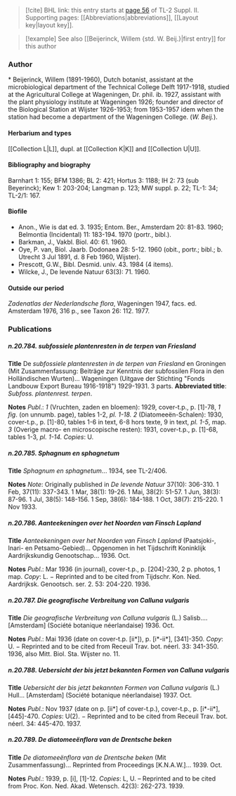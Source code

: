 > [!cite] BHL link: this entry starts at [page 56](https://www.biodiversitylibrary.org/item/103859#page/66/mode/1up) of TL-2 Suppl. II.
> Supporting pages: [[Abbreviations|abbreviations]], [[Layout key|layout key]].

> [!example] See also [[Beijerinck, Willem {std. W. Beij.}|first entry]] for this author

### Author

\* Beijerinck, Willem (1891-1960), Dutch botanist, assistant at the microbiological department of the Technical College Delft 1917-1918, studied at the Agricultural College at Wageningen, Dr. phil. ib. 1927, assistant with the plant physiology institute at Wageningen 1926; founder and director of the Biological Station at Wijster 1926-1953; from 1953-1957 idem when the station had become a department of the Wageningen College. (*W. Beij.*).

#### Herbarium and types

[[Collection L|L]], dupl. at [[Collection K|K]] and [[Collection U|U]].

#### Bibliography and biography

Barnhart 1: 155; BFM 1386; BL 2: 421; Hortus 3: 1188; IH 2: 73 (sub Beyerinck); Kew 1: 203-204; Langman p. 123; MW suppl. p. 22; TL-1: 34; TL-2/1: 167.

#### Biofile

- Anon., Wie is dat ed. 3. 1935; Entom. Ber., Amsterdam 20: 81-83. 1960; Belmontia (Incidental) 11: 183-194. 1970 (portr., bibl.).
- Barkman, J., Vakbl. Biol. 40: 61. 1960.
- Oye, P. van, Biol. Jaarb. Dodonaea 28: 5-12. 1960 (obit., portr.; bibl.; b. Utrecht 3 Jul 1891, d. 8 Feb 1960, Wijster).
- Prescott, G.W., Bibl. Desmid. univ. 43. 1984 (4 items).
- Wilcke, J., De levende Natuur 63(3): 71. 1960.

#### Outside our period

*Zadenatlas der Nederlandsche flora*, Wageningen 1947, facs. ed. Amsterdam 1976, 316 p., see Taxon 26: 112. 1977.

### Publications

##### n.20.784. subfossiele plantenresten in de terpen van Friesland

**Title**
De *subfossiele plantenresten in de terpen van Friesland* en Groningen (Mit Zusammenfassung: Beiträge zur Kenntnis der subfossilen Flora in den Holländischen Wurten)... Wageningen (Uitgave der Stichting "Fonds Landbouw Export Bureau 1916-1918") 1929-1931. 3 parts.
**Abbreviated title**: *Subfoss. plantenrest. terpen*.

**Notes**
*Publ*.: *1* (Vruchten, zaden en bloemen): 1929, cover-t.p., p. \[1\]-78, *1 fig*. (on unnumb. page), tables 1-2, *pl. 1-18.*
*2* (Diatomeeën-Schalen): 1930, cover-t.p., p. \[1\]-80, tables 1-6 in text, 6-8 hors texte, 9 in text, *pl. 1-5*, map.
*3* (Overige macro- en microscopische resten): 1931, cover-t.p., p. \[1\]-68, tables 1-3, *pl. 1-14.*
*Copies*: U.

##### n.20.785. Sphagnum en sphagnetum

**Title**
*Sphagnum en sphagnetum*... 1934, see TL-2/406.

**Notes**
*Note*: Originally published in *De levende Natuur* 37(10): 306-310. 1 Feb, 37(11): 337-343. 1 Mar, 38(1): 19-26. 1 Mai, 38(2): 51-57. 1 Jun, 38(3): 87-96. 1 Jul, 38(5): 148-156. 1 Sep, 38(6): 184-188. 1 Oct, 38(7): 215-220. 1 Nov 1933.

##### n.20.786. Aanteekeningen over het Noorden van Finsch Lapland

**Title**
*Aanteekeningen over het Noorden van Finsch Lapland* (Paatsjoki-, Inari- en Petsamo-Gebied)... Opgenomen in het Tijdschrift Koninklijk Aardrijkskundig Genootschap... 1936. Oct.

**Notes**
*Publ*.: Mar 1936 (in journal), cover-t.p., p. \[204\]-230, 2 p. photos, 1 map. *Copy*: L. − Reprinted and to be cited from Tijdschr. Kon. Ned. Aardrijksk. Genootsch. ser. 2. 53: 204-220. 1936.

##### n.20.787. Die geografische Verbreitung von Calluna vulgaris

**Title**
*Die geografische Verbreitung von Calluna vulgaris* (L.) Salisb.... \[Amsterdam\] (Société botanique néerlandaise) 1936. Oct.

**Notes**
*Publ*.: Mai 1936 (date on cover-t.p. \[ii\*\]), p. \[i\*-ii\*\], \[341\]-350. *Copy*: U. − Reprinted and to be cited from Receuil Trav. bot. néerl. 33: 341-350. 1936, also Mitt. Biol. Sta. Wijster no. 11.

##### n.20.788. Uebersicht der bis jetzt bekannten Formen von Calluna vulgaris

**Title**
*Uebersicht der bis jetzt bekannten Formen von Calluna vulgaris* (L.) Hull... \[Amsterdam\] (Société botanique néerlandaise) 1937. Oct.

**Notes**
*Publ*.: Nov 1937 (date on p. \[ii\*\] of cover-t.p.), cover-t.p., p. \[i\*-ii\*\], \[445\]-470. *Copies*: U(2). − Reprinted and to be cited from Receuil Trav. bot. néerl. 34: 445-470. 1937.

##### n.20.789. De diatomeeënflora van de Drentsche beken

**Title**
*De diatomeeënflora van de Drentsche beken* (Mit Zusammenfassung)... Reprinted from Proceedings \[K.N.A.W.\]... 1939. Oct.

**Notes**
*Publ*.: 1939, p. \[i\], \[1\]-12. *Copies*: L, U. – Reprinted and to be cited from Proc. Kon. Ned. Akad. Wetensch. 42(3): 262-273. 1939.

